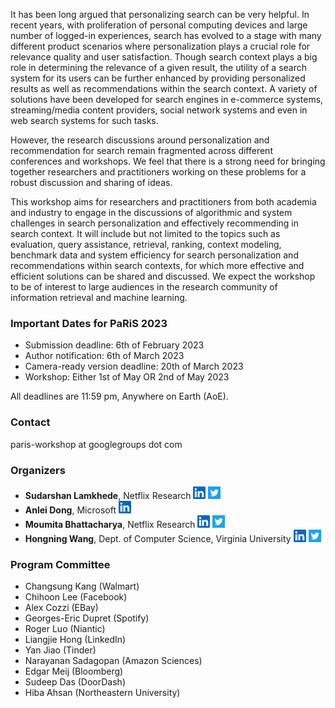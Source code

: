 It has been long argued that personalizing search can be very helpful. In recent years, with proliferation of personal computing devices and large number of logged-in experiences, search has evolved to a stage with many different product scenarios where personalization  plays a crucial role for relevance quality and user satisfaction. Though search context plays a big role in determining the relevance of a given result, the utility of a search system for its users can be further enhanced by providing personalized results as well as recommendations within the search context. A variety of solutions have been developed for search engines in e-commerce systems, streaming/media content providers, social network systems and even in web search systems for such tasks.

However, the research discussions around personalization and recommendation for search remain fragmented across different conferences and workshops. We feel that there is a strong need for bringing together researchers and practitioners working on these problems for a robust discussion and sharing of ideas.

This workshop aims for researchers and practitioners from both academia and industry to engage in the discussions of algorithmic and system challenges in search personalization and effectively recommending in search context. It will include but not limited to the topics such as evaluation, query assistance, retrieval, ranking, context modeling, benchmark data and system efficiency for search personalization and recommendations within search contexts, for which more effective and efficient solutions can be shared and discussed. We expect the workshop to be of interest to large audiences in the research community of information retrieval and machine learning.


### Important Dates for PaRiS 2023

   * Submission deadline: 6th of February 2023	 			
   * Author notification: 6th of March 2023
   * Camera-ready version deadline: 20th of March 2023
   * Workshop: Either 1st of May OR 2nd of May 2023 	

All deadlines are 11:59 pm, Anywhere on Earth (AoE).

### Contact
paris-workshop at googlegroups dot com

### Organizers
  * **Sudarshan Lamkhede**, Netflix Research <a href="https://www.linkedin.com/in/sudarshanlamkhede/"><img src="static/images/linkedin-logo.png" alt="Sudarshan's LinkedIn Profile" width="20" padding="5"/></a> <a href="https://twitter.com/__sudarshan__"><img src="static/images/twitter-logo-square.png" alt="Sudarshan's Twitter" width="20" padding="5"/></a>
  * **Anlei Dong**, Microsoft <a href="https://www.linkedin.com/in/anlei-dong-a849265/"><img src="static/images/linkedin-logo.png" alt="Anlei's LinkedIn Profile" width="20" padding="5"/></a>
  * **Moumita Bhattacharya**, Netflix Research <a href="https://www.linkedin.com/in/moumitab/"><img src="static/images/linkedin-logo.png" alt="Moumita's LinkedIn Profile" width="20" padding="5"/></a> <a href="https://twitter.com/moumita_bh"><img src="static/images/twitter-logo-square.png" alt="Moumita's Twitter" width="20" padding="5"/></a>
  * **Hongning Wang**, Dept. of Computer Science, Virginia University <a href="https://www.linkedin.com/in/hongning-wang-0a905540/"><img src="static/images/linkedin-logo.png" alt="Hongning's LinkedIn Profile" width="20" padding="5"/></a> <a href="https://twitter.com/feifeiM"><img src="static/images/twitter-logo-square.png" alt="Jerremy's Twitter" width="20" padding="5"/></a>

### Program Committee
  * Changsung Kang (Walmart)
  * Chihoon Lee (Facebook)
  * Alex Cozzi (EBay)
  * Georges-Eric Dupret (Spotify)
  * Roger Luo (Niantic)
  * Liangjie Hong (LinkedIn)
  * Yan Jiao (Tinder)
  * Narayanan Sadagopan (Amazon Sciences)
  * Edgar Meij (Bloomberg)
  * Sudeep Das (DoorDash)
  * Hiba Ahsan (Northeastern University)
